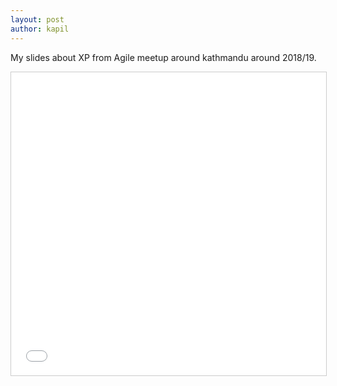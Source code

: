 ```yaml
---
layout: post
author: kapil
---
```

My slides about XP from Agile meetup around kathmandu around 2018/19.

<iframe src="//www.slideshare.net/slideshow/embed_code/key/AT20wrQjkDHgCl" width="595" height="485" frameborder="0" marginwidth="0" marginheight="0" scrolling="no" style="border:1px solid #CCC; border-width:1px; margin-bottom:5px; max-width: 100%;" allowfullscreen=""></iframe>

